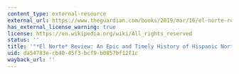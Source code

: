 ```yaml
---
content_type: external-resource
external_url: https://www.theguardian.com/books/2019/mar/16/el-norte-review-carrie-gibson-epic-history-hispanic-north-america
has_external_license_warning: true
license: https://en.wikipedia.org/wiki/All_rights_reserved
status: ''
title: '"*El Norte* Review: An Epic and Timely History of Hispanic North America."'
uid: da54783e-cb40-45f3-bcf9-b0857bf12f1c
wayback_url: ''
---
```

